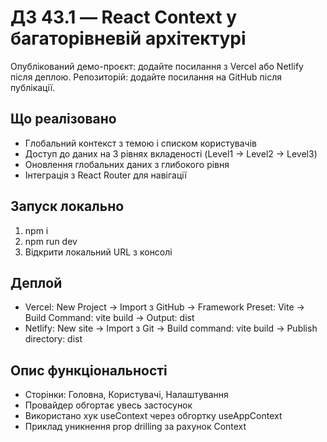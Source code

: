 # ДЗ 43.1 — React Context у багаторівневій архітектурі

Опублікований демо-проєкт: додайте посилання з Vercel або Netlify після деплою.
Репозиторій: додайте посилання на GitHub після публікації.

## Що реалізовано
- Глобальний контекст з темою і списком користувачів
- Доступ до даних на 3 рівнях вкладеності (Level1 → Level2 → Level3)
- Оновлення глобальних даних з глибокого рівня
- Інтеграція з React Router для навігації

## Запуск локально
1. npm i
2. npm run dev
3. Відкрити локальний URL з консолі

## Деплой
- Vercel: New Project → Import з GitHub → Framework Preset: Vite → Build Command: vite build → Output: dist
- Netlify: New site → Import з Git → Build command: vite build → Publish directory: dist

## Опис функціональності
- Сторінки: Головна, Користувачі, Налаштування
- Провайдер обгортає увесь застосунок
- Використано хук useContext через обгортку useAppContext
- Приклад уникнення prop drilling за рахунок Context
#
